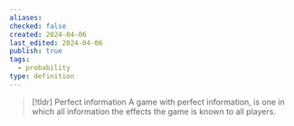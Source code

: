 ```yaml
---
aliases: 
checked: false
created: 2024-04-06
last_edited: 2024-04-06
publish: true
tags:
  - probability
type: definition
---
```

>[!tldr] Perfect information
>A game with perfect information, is one in which all information the effects the game is known to all players. 

